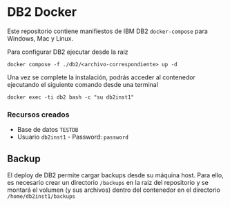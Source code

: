 # DB2 Docker
Este repositorio contiene manifiestos de IBM DB2 `docker-compose` para Windows, Mac y Linux.

Para configurar DB2 ejecutar desde la raiz
```
docker compose -f ./db2/<archivo-correspondiente> up -d
```

Una vez se complete la instalación, podrás acceder al contenedor ejecutando el siguiente comando desde una terminal
```
docker exec -ti db2 bash -c "su db2inst1"
```

### Recursos creados
* Base de datos `TESTDB`
* Usuario `db2inst1` - Password: `password`

## Backup
El deploy de DB2 permite cargar backups desde su máquina host. Para ello, es necesario crear un directorio `/backups` en la raiz del repositorio y se montará el volumen (y sus archivos) dentro del contenedor en el directorio `/home/db2inst1/backups`
